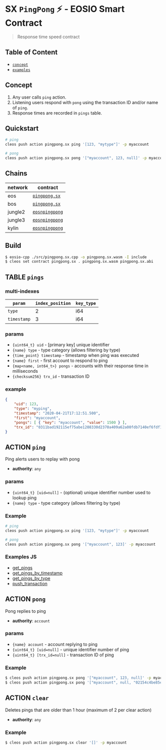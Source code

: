 # SX `PingPong` ⚡️ - EOSIO Smart Contract

> Response time speed contract

## Table of Content

- [`concept`](#concept)
- [`examples`](#examples)

## Concept

1. Any user calls `ping` action.
2. Listening users respond with `pong` using the transaction ID and/or name of `ping`.
3. Response times are recorded in `pings` table.

## Quickstart

```bash
# ping
cleos push action pingpong.sx ping '[123, "mytype"]' -p myaccount

# pong
cleos push action pingpong.sx pong '["myaccount", 123, null]' -p myaccount
```

## Chains

| **network** | **contract**     |
|-------------|--------------|
| eos         | [`pingpong.sx`](https://bloks.io/account/pingpong.sx)
| bos         | [`pingpong.sx`](https://bos.bloks.io/account/pingpong.sx)
| jungle2     | [`eosnpingpong`](https://jungle.bloks.io/account/eosnpingpong)
| jungle3     | [`eosnpingpong`](https://jungle3.bloks.io/account/eosnpingpong)
| kylin       | [`eosnpingpong`](https://kylin.bloks.io/account/eosnpingpong)

## Build

```bash
$ eosio-cpp ./src/pingpong.sx.cpp -o pingpong.sx.wasm -I include
$ cleos set contract pingpong.sx . pingpong.sx.wasm pingpong.sx.abi
```

## TABLE `pings`

### multi-indexes

| `param`        | `index_position` | `key_type` |
|----------------|------------------|------------|
| `type` 		 | 2                | i64        |
| `timestamp`    | 3                | i64        |

### params

- `{uint64_t} uid` - [primary key] unique identifier
- `{name} type` - type category (allows filtering by type)
- `{time_point} timestamp` - timestamp when ping was executed
- `{name} first` - first account to respond to ping
- `{map<name, int64_t>} pongs` - accounts with their response time in milliseconds
- `{checksum256} trx_id` - transaction ID

### example

```json
{
    "uid": 123,
    "type": "myping",
    "timestamp": "2020-04-21T17:12:51.500",
    "first": "myaccount",
    "pongs": [ { "key": "myaccount", "value": 1500 } ],
    "trx_id": "0311bad192115ef75abe1208330d2370a409a62a00fdb7140ef6fdf15931ef76"
}
```

## ACTION `ping`

Ping alerts users to replay with pong

- **authority**: `any`

### params

- `{uint64_t} [uid=null]` - (optional) unique identifier number used to lookup ping
- `{name} type` - type category (allows filtering by type)

### Example

```bash
# ping
cleos push action pingpong.sx ping '[123, "mytype"]' -p myaccount

# pong
cleos push action pingpong.sx pong '["myaccount", 123]' -p myaccount
```

### Examples JS

- [get_pings](/examples/get_pings.js)
- [get_pings_by_timestamp](/examples/get_pings_by_timestamp.js)
- [get_pings_by_type](/examples/get_pings_by_type.js)
- [push_transaction](/examples/push_transaction.js)

## ACTION `pong`

Pong replies to ping

- **authority**: `account`

### params

- `{name} account` - account replying to ping
- `{uint64_t} [uid=null]` - unique identifier number of ping
- `{uint64_t} [trx_id=null]` - transaction ID of ping

### Example

```bash
$ cleos push action pingpong.sx pong '["myaccount", 123, null]' -p myaccount
$ cleos push action pingpong.sx pong '["myaccount", null, "02154c4be85e915117b3170782a7d30c41ec9772b8518d5608089fbcbc86c491"]' -p myaccount
```

## ACTION `clear`

Deletes pings that are older than 1 hour (maximum of 2 per clear action)

- **authority**: `any`

### Example

```bash
$ cleos push action pingpong.sx clear '[]' -p myaccount
```
